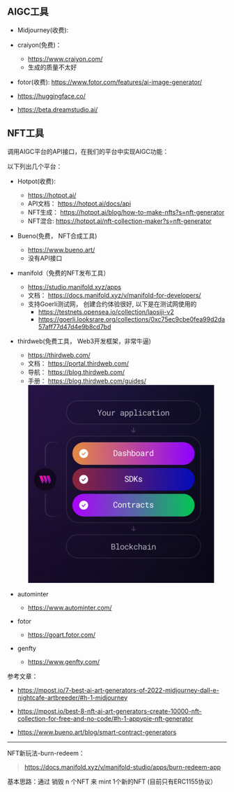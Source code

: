 ## AIGC工具

- Midjourney(收费):

- craiyon(免费)：
  - https://www.craiyon.com/
  - 生成的质量不太好

- fotor(收费): https://www.fotor.com/features/ai-image-generator/

- https://huggingface.co/

- https://beta.dreamstudio.ai/



## NFT工具

调用AIGC平台的API接口，在我们的平台中实现AIGC功能：

以下列出几个平台：


- Hotpot(收费):
  - https://hotpot.ai/
  - API文档： https://hotpot.ai/docs/api
  - NFT生成： https://hotpot.ai/blog/how-to-make-nfts?s=nft-generator
  - NFT混合: https://hotpot.ai/nft-collection-maker?s=nft-generator

- Bueno(免费， NFT合成工具)
  - https://www.bueno.art/
  - 没有API接口

- manifold（免费的NFT发布工具）
  - https://studio.manifold.xyz/apps
  - 文档： https://docs.manifold.xyz/v/manifold-for-developers/
  - 支持Goerli测试网， 创建合约体验很好, 以下是在测试网使用的
    - https://testnets.opensea.io/collection/laosiji-v2
    - https://goerli.looksrare.org/collections/0xc75ec9cbe0fea99d2da57aff77d47d4e9b8cd7bd

- thirdweb(免费工具， Web3开发框架，非常牛逼)
  - https://thirdweb.com/
  - 文档： https://portal.thirdweb.com/
  - 导航： https://blog.thirdweb.com/
  - 手册： https://blog.thirdweb.com/guides/
  ![](./imgs/thirdweb.png)

- autominter
  - https://www.autominter.com/

- fotor
  - https://goart.fotor.com/

- genfty
  - https://www.genfty.com/


参考文章：

- https://mpost.io/7-best-ai-art-generators-of-2022-midjourney-dall-e-nightcafe-artbreeder/#h-1-midjourney

- https://mpost.io/best-8-nft-ai-art-generators-create-10000-nft-collection-for-free-and-no-code/#h-1-appypie-nft-generator
- https://www.bueno.art/blog/smart-contract-generators




---

NFT新玩法-burn-redeem：

> https://docs.manifold.xyz/v/manifold-studio/apps/burn-redeem-app

基本思路：通过 销毁 n 个NFT 来 mint  1个新的NFT  (目前只有ERC1155协议）